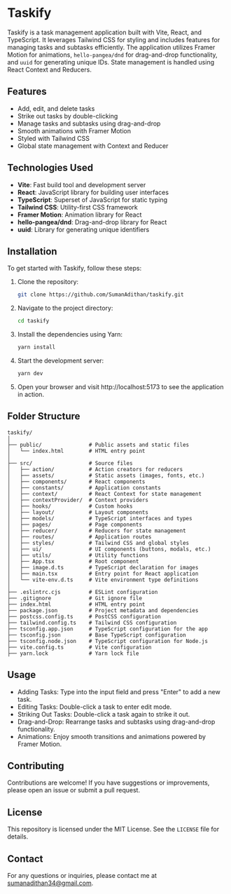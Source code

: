 # Taskify

Taskify is a task management application built with Vite, React, and TypeScript. It leverages Tailwind CSS for styling and includes features for managing tasks and subtasks efficiently. The application utilizes Framer Motion for animations, `hello-pangea/dnd` for drag-and-drop functionality, and `uuid` for generating unique IDs. State management is handled using React Context and Reducers.

## Features

-   Add, edit, and delete tasks
-   Strike out tasks by double-clicking
-   Manage tasks and subtasks using drag-and-drop
-   Smooth animations with Framer Motion
-   Styled with Tailwind CSS
-   Global state management with Context and Reducer

## Technologies Used

-   **Vite**: Fast build tool and development server
-   **React**: JavaScript library for building user interfaces
-   **TypeScript**: Superset of JavaScript for static typing
-   **Tailwind CSS**: Utility-first CSS framework
-   **Framer Motion**: Animation library for React
-   **hello-pangea/dnd**: Drag-and-drop library for React
-   **uuid**: Library for generating unique identifiers

## Installation

To get started with Taskify, follow these steps:

1. Clone the repository:
    ```bash
    git clone https://github.com/SumanAdithan/taskify.git
    ```
2. Navigate to the project directory:
    ```bash
    cd taskify
    ```
3. Install the dependencies using Yarn:
    ```bash
    yarn install
    ```
4. Start the development server:
    ```bash
    yarn dev
    ```
5. Open your browser and visit http://localhost:5173 to see the application in action.

## Folder Structure

```
taskify/
│
├── public/               # Public assets and static files
│   └── index.html        # HTML entry point
│
├── src/                  # Source files
│   ├── action/           # Action creators for reducers
│   ├── assets/           # Static assets (images, fonts, etc.)
│   ├── components/       # React components
│   ├── constants/        # Application constants
│   ├── context/          # React Context for state management
│   ├── contextProvider/  # Context providers
│   ├── hooks/            # Custom hooks
│   ├── layout/           # Layout components
│   ├── models/           # TypeScript interfaces and types
│   ├── pages/            # Page components
│   ├── reducer/          # Reducers for state management
│   ├── routes/           # Application routes
│   ├── styles/           # Tailwind CSS and global styles
│   ├── ui/               # UI components (buttons, modals, etc.)
│   ├── utils/            # Utility functions
│   ├── App.tsx           # Root component
│   ├── image.d.ts        # TypeScript declaration for images
│   ├── main.tsx          # Entry point for React application
│   └── vite-env.d.ts     # Vite environment type definitions
│
├── .eslintrc.cjs         # ESLint configuration
├── .gitignore            # Git ignore file
├── index.html            # HTML entry point
├── package.json          # Project metadata and dependencies
├── postcss.config.ts     # PostCSS configuration
├── tailwind.config.ts    # Tailwind CSS configuration
├── tsconfig.app.json     # TypeScript configuration for the app
├── tsconfig.json         # Base TypeScript configuration
├── tsconfig.node.json    # TypeScript configuration for Node.js
├── vite.config.ts        # Vite configuration
├── yarn.lock             # Yarn lock file
```

## Usage

-   Adding Tasks: Type into the input field and press "Enter" to add a new task.
-   Editing Tasks: Double-click a task to enter edit mode.
-   Striking Out Tasks: Double-click a task again to strike it out.
-   Drag-and-Drop: Rearrange tasks and subtasks using drag-and-drop functionality.
-   Animations: Enjoy smooth transitions and animations powered by Framer Motion.

## Contributing

Contributions are welcome! If you have suggestions or improvements, please open an issue or submit a pull request.

## License

This repository is licensed under the MIT License. See the `LICENSE` file for details.

## Contact

For any questions or inquiries, please contact me at sumanadithan34@gmail.com.
